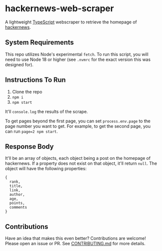 # hackernews-web-scraper

A lightweight [TypeScript](https://www.typescriptlang.org/) webscraper to retrieve the homepage of [hackernews](https://news.ycombinator.com/).

## System Requirements

This repo utilizes Node's experimental `fetch`. To run this script, you will need to use Node 18 or higher (see `.nvmrc` for the exact version this was designed for).

## Instructions To Run

1. Clone the repo
2. `npm i`
3. `npm start`

It'll `console.log` the results of the scrape.

To get pages beyond the first page, you can set `process.env.page` to the page number you want to get. For example, to get the second page, you can run `page=2 npm start`.

## Response Body

It'll be an array of objects, each object being a post on the homepage of hackernews. If a property does not exist on that object, it'll return `null`. The object will have the following properties:

```
{
  rank,
  title,
  link,
  author,
  age,
  points,
  comments
}
```

## Contributions

Have an idea that makes this even better? Contributions are welcome! Please open an issue or PR. See [CONTRIBUTING.md](CONTRIBUTING.md) for more details.
